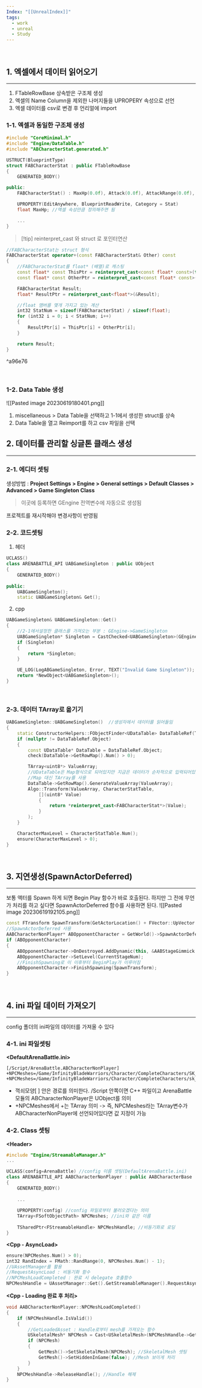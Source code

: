 ```yaml
---
Index: "[[UnrealIndex]]"
tags:
  - work
  - unreal
  - Study
---
```

   
## 1. 엑셀에서 데이터 읽어오기
---
1. FTableRowBase 상속받은 구조체 생성
2. 엑셀의 Name Column을 제외한 나머지들을 UPROPERY 속성으로 선언
3. 엑셀 데이터를 csv로 변경 후 언리얼에 import
   
### 1-1. 엑셀과 동일한 구조체 생성
```cpp
#include "CoreMinimal.h"
#include "Engine/DataTable.h"
#include "ABCharacterStat.generated.h"

USTRUCT(BlueprintType)
struct FABCharacterStat : public FTableRowBase
{
	GENERATED_BODY()

public:
	FABCharacterStat() : MaxHp(0.0f), Attack(0.0f), AttackRange(0.0f), AttackSpeed(0.0f) {}

	UPROPERTY(EditAnywhere, BlueprintReadWrite, Category = Stat)
	float MaxHp; //엑셀 속성만큼 정의해주면 됨

	...
}
```

> [!tip] reinterpret_cast 와 struct 로 포인터연산
```cpp
//FABCharacterStat는 struct 형식
FABCharacterStat operator+(const FABCharacterStat& Other) const
{
	//FABCharacterStat를 float* (배열)로 캐스팅
	const float* const ThisPtr = reinterpret_cast<const float* const>(this);
	const float* const OtherPtr = reinterpret_cast<const float* const>(&Other);

	FABCharacterStat Result;
	float* ResultPtr = reinterpret_cast<float*>(&Result);

	//float 맴버를 몇개 가지고 있는 계산
	int32 StatNum = sizeof(FABCharacterStat) / sizeof(float);
	for (int32 i = 0; i < StatNum; i++)
	{
		ResultPtr[i] = ThisPtr[i] + OtherPtr[i];
	}

	return Result;
}
```

^a96e76

   
### 1-2. Data Table 생성
![[Pasted image 20230619180401.png]]
1. miscellaneous > Data Table을 선택하고 1-1에서 생성한 struct를 상속
2. Data Table을 열고 Reimport를 하고 csv 파일을 선택
   
   
## 2. 데이터를 관리할 싱글톤 클래스 생성
---
### 2-1. 에디터 셋팅
생성방법 : **Project Settings > Engine > General settings > Default Classes > Advanced > Game Singleton Class**
> 이곳에 등록하면 GEngine 전역변수에 자동으로 생성됨

프로젝트를 재시작해야 변경사항이 반영됨
   
### 2-2. 코드셋팅
1. 헤더
```cpp
UCLASS()
class ARENABATTLE_API UABGameSingleton : public UObject
{
	GENERATED_BODY()
	
public:
	UABGameSingleton();
	static UABGameSingleton& Get();
```
2. cpp
```cpp
UABGameSingleton& UABGameSingleton::Get()
{
	//2-1에서설정한 클래스를 가져오는 부분 : GEngine->GameSingleton 
	UABGameSingleton* Singleton = CastChecked<UABGameSingleton>(GEngine->GameSingleton);
	if (Singleton)
	{
		return *Singleton;
	}

	UE_LOG(LogABGameSingleton, Error, TEXT("Invalid Game Singleton"));
	return *NewObject<UABGameSingleton>();
}
```
   
### 2-3. 데이터 TArray로 옮기기
```cpp
UABGameSingleton::UABGameSingleton()  //생성자에서 데이터를 읽어들임
{
	static ConstructorHelpers::FObjectFinder<UDataTable> DataTableRef(TEXT("/Script/Engine.DataTable'/Game/ArenaBattle/GameData/ABCharacterStatTable.ABCharacterStatTable'"));
	if (nullptr != DataTableRef.Object)
	{
		const UDataTable* DataTable = DataTableRef.Object;
		check(DataTable->GetRowMap().Num() > 0);

		TArray<uint8*> ValueArray;
		//UDataTable은 Map형식으로 되어있지만 지금은 데이터가 순차적으로 입력되어있어서
		//Map 대신 TArray를 사용
		DataTable->GetRowMap().GenerateValueArray(ValueArray);
		Algo::Transform(ValueArray, CharacterStatTable,
			[](uint8* Value)
			{
				return *reinterpret_cast<FABCharacterStat*>(Value);
			}
		);
	}

	CharacterMaxLevel = CharacterStatTable.Num();
	ensure(CharacterMaxLevel > 0);
}
```
   
   
## 3. 지연생성(SpawnActorDeferred)
---
보통 액터를 Spawn 하게 되면 Begin Play 함수가 바로 호출된다.
하지만 그 전에 무언가 처리를 하고 싶다면 SpawnActorDeferred 함수를 사용하면 된다.
![[Pasted image 20230619192105.png]]
```cpp
const FTransform SpawnTransform(GetActorLocation() + FVector::UpVector * 88.0f);
//SpawnActorDeferred 사용
AABCharacterNonPlayer* ABOpponentCharacter = GetWorld()->SpawnActorDeferred<AABCharacterNonPlayer>(OpponentClass, SpawnTransform);
if (ABOpponentCharacter)
{
	ABOpponentCharacter->OnDestroyed.AddDynamic(this, &AABStageGimmick::OnOpponentDestroyed);
	ABOpponentCharacter->SetLevel(CurrentStageNum);
	//FinishSpawning로 이 이후부터 BeginPlay가 이루어짐
	ABOpponentCharacter->FinishSpawning(SpawnTransform);
}
```
   
   
## 4. ini 파일 데이터 가져오기
---
config 폴더의 ini파일의 데이터를 가져올 수 있다
   
### 4-1. ini 파일셋팅
**\<DefaultArenaBattle.ini>**
```
[/Script/ArenaBattle.ABCharacterNonPlayer]
+NPCMeshes=/Game/InfinityBladeWarriors/Character/CompleteCharacters/SK_CharM_Barbarous.SK_CharM_Barbarous 
+NPCMeshes=/Game/InfinityBladeWarriors/Character/CompleteCharacters/sk_CharM_Base.sk_CharM_Base 
```
+ 꺽쇠모양\[ ] 안은 경로를 의미한다. /Script 안쪽이면 C++ 파일이고 ArenaBattle모듈의 ABCharacterNonPlayer은 UObject를 의미
+ \+NPCMeshes에서 +는 TArray 의미
-> 즉, NPCMeshes라는 TArray변수가 ABCharacterNonPlayer에 선언되어있다면 값 지정이 가능
   
### 4-2. Class 셋팅
**\<Header>**
```cpp
#include "Engine/StreamableManager.h"
...

UCLASS(config=ArenaBattle) //config 이름 셋팅(DefaultArenaBattle.ini)
class ARENABATTLE_API AABCharacterNonPlayer : public AABCharacterBase
{
	GENERATED_BODY()
	
	...
	
	UPROPERTY(config) //config 파일로부터 불러오겠다는 의미
	TArray<FSoftObjectPath> NPCMeshes; //ini와 같은 이름
	
	TSharedPtr<FStreamableHandle> NPCMeshHandle; //비동기화로 로딩
}
```
**\<Cpp - AsyncLoad>**
```cpp
ensure(NPCMeshes.Num() > 0);
int32 RandIndex = FMath::RandRange(0, NPCMeshes.Num() - 1);
//UAssetManager를 활용
//RequestAsyncLoad : 비동기화 함수
//NPCMeshLoadCompleted : 완료 시 delegate 호출함수
NPCMeshHandle = UAssetManager::Get().GetStreamableManager().RequestAsyncLoad(NPCMeshes[RandIndex], FStreamableDelegate::CreateUObject(this, &AABCharacterNonPlayer::NPCMeshLoadCompleted));
```
**\<Cpp - Loading 완료 후 처리>**
```cpp
void AABCharacterNonPlayer::NPCMeshLoadCompleted()
{
	if (NPCMeshHandle.IsValid())
	{
		//GetLoadedAsset : Handle로부터 mesh를 가져오는 함수
		USkeletalMesh* NPCMesh = Cast<USkeletalMesh>(NPCMeshHandle->GetLoadedAsset());
		if (NPCMesh)
		{
			GetMesh()->SetSkeletalMesh(NPCMesh); //SkeletalMesh 셋팅
			GetMesh()->SetHiddenInGame(false); //Mesh 보이게 처리
		}
	}
	NPCMeshHandle->ReleaseHandle(); //Handle 해제
}
```
